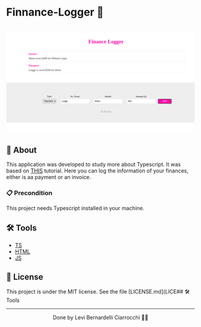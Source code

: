 # Finnance-Logger 💸

<h1>
  <img 
    src="public/img/img.png"
  />
</h1>

## 🚀 About

This application was developed to study more about Typescript. It was based on [THIS](https://www.youtube.com/playlist?list=PL4cUxeGkcC9gUgr39Q_yD6v-bSyMwKPUI) tutorial. Here you can log the information of your finances, either is aa payment or an invoice.

### 📋 Precondition

This project needs Typescript installed in your machine.

## 🛠️ Tools

- [TS](https://www.typescriptlang.org/)
- [HTML](https://html5.org/)
- [JS](https://js.org/)

## 📝 License

This project is under the MIT license. See the file [LICENSE.md](LICE## 🛠️ Tools

---

<p align="center">Done by Levi Bernardelli Ciarrocchi ✌🏼</p>
